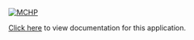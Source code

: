 [![MCHP](https://raw.githubusercontent.com/wiki/Microchip-MPLAB-Harmony/Microchip-MPLAB-Harmony.github.io/images/microchip_logo.png)](https://www.microchip.com)

[Click here](https://onlinedocs.microchip.com/v2/keyword-lookup?keyword=CORE_APPS_SAM_D5X_E5X_FAT_FILESYSTEM_USING_SDMMC_MEDIA&redirect=true) to view documentation for this application.